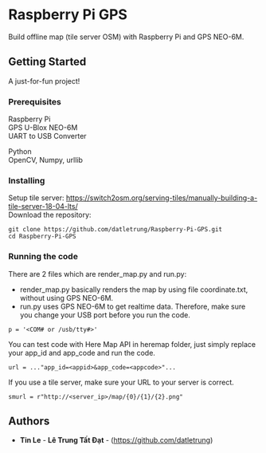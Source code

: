 # Raspberry Pi GPS

Build offline map (tile server OSM) with Raspberry Pi and GPS NEO-6M.

## Getting Started

A just-for-fun project!

### Prerequisites

Raspberry Pi  
GPS U-Blox NEO-6M  
UART to USB Converter  

Python  
OpenCV, Numpy, urllib  

### Installing

Setup tile server: https://switch2osm.org/serving-tiles/manually-building-a-tile-server-18-04-lts/  
Download the repository:  

```
git clone https://github.com/datletrung/Raspberry-Pi-GPS.git
cd Raspberry-Pi-GPS
```

### Running the code

There are 2 files which are render_map.py and run.py:  
  - render_map.py basically renders the map by using file coordinate.txt, without using GPS NEO-6M.  
  - run.py uses GPS NEO-6M to get realtime data. Therefore, make sure you change your USB port before you run the code.  
  
```
p = '<COM# or /usb/tty#>'
```

You can test code with Here Map API in heremap folder, just simply replace your app_id and app_code and run the code.  

```
url = ..."app_id=<appid>&app_code=<appcode>"...
```

If you use a tile server, make sure your URL to your server is correct.  

```
smurl = r"http://<server_ip>/map/{0}/{1}/{2}.png"
```

## Authors  

* **Tin Le** - **Lê Trung Tất Đạt** - (https://github.com/datletrung)  
